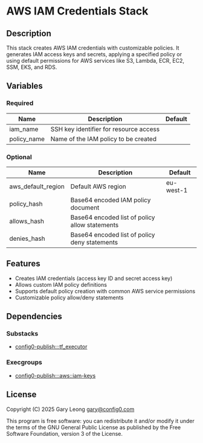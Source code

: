 # AWS IAM Credentials Stack

## Description

This stack creates AWS IAM credentials with customizable policies. It generates IAM access keys and secrets, applying a specified policy or using default permissions for AWS services like S3, Lambda, ECR, EC2, SSM, EKS, and RDS.

## Variables

### Required

| Name | Description | Default |
|------|-------------|---------|
| iam_name | SSH key identifier for resource access | |
| policy_name | Name of the IAM policy to be created | |

### Optional

| Name | Description | Default |
|------|-------------|---------|
| aws_default_region | Default AWS region | eu-west-1 |
| policy_hash | Base64 encoded IAM policy document | |
| allows_hash | Base64 encoded list of policy allow statements | |
| denies_hash | Base64 encoded list of policy deny statements | |

## Features

- Creates IAM credentials (access key ID and secret access key)
- Allows custom IAM policy definitions
- Supports default policy creation with common AWS service permissions
- Customizable policy allow/deny statements

## Dependencies

### Substacks
- [config0-publish:::tf_executor](https://api-app.config0.com/web_api/v1.0/stacks/config0-publish/tf_executor)

### Execgroups
- [config0-publish:::aws::iam-keys](https://api-app.config0.com/web_api/v1.0/exec/groups/config0-publish/aws/iam-keys)

## License

Copyright (C) 2025 Gary Leong <gary@config0.com>

This program is free software: you can redistribute it and/or modify
it under the terms of the GNU General Public License as published by
the Free Software Foundation, version 3 of the License.